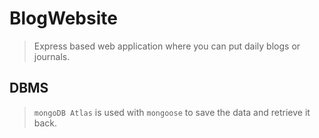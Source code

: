 # BlogWebsite
> Express based web application where you can put daily blogs or journals.

## DBMS
> `mongoDB Atlas` is used with `mongoose` to save the data and retrieve it back.
